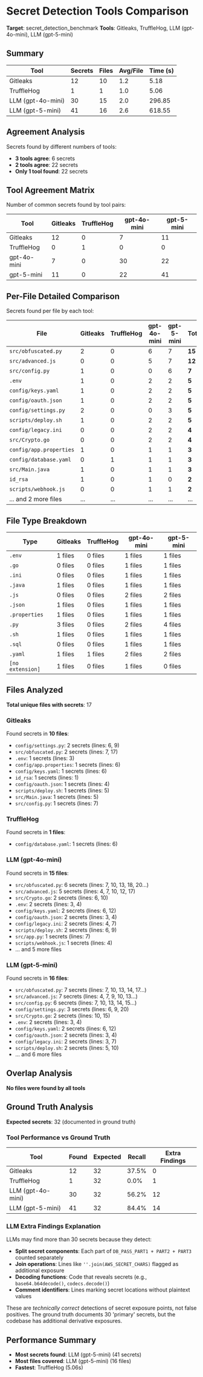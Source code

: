 # Secret Detection Tools Comparison

**Target**: secret_detection_benchmark
**Tools**: Gitleaks, TruffleHog, LLM (gpt-4o-mini), LLM (gpt-5-mini)


## Summary

| Tool | Secrets | Files | Avg/File | Time (s) |
|------|---------|-------|----------|----------|
| Gitleaks | 12 | 10 | 1.2 | 5.18 |
| TruffleHog | 1 | 1 | 1.0 | 5.06 |
| LLM (gpt-4o-mini) | 30 | 15 | 2.0 | 296.85 |
| LLM (gpt-5-mini) | 41 | 16 | 2.6 | 618.55 |

## Agreement Analysis

Secrets found by different numbers of tools:

- **3 tools agree**: 6 secrets
- **2 tools agree**: 22 secrets
- **Only 1 tool found**: 22 secrets

## Tool Agreement Matrix

Number of common secrets found by tool pairs:

| Tool | Gitleaks | TruffleHog | gpt-4o-mini | gpt-5-mini |
|------|------|------|------|------|
| Gitleaks | 12 | 0 | 7 | 11 |
| TruffleHog | 0 | 1 | 0 | 0 |
| gpt-4o-mini | 7 | 0 | 30 | 22 |
| gpt-5-mini | 11 | 0 | 22 | 41 |

## Per-File Detailed Comparison

Secrets found per file by each tool:

| File | Gitleaks | TruffleHog | gpt-4o-mini | gpt-5-mini | Total |
|------|------|------|------|------|------|
| `src/obfuscated.py` | 2 | 0 | 6 | 7 | **15** |
| `src/advanced.js` | 0 | 0 | 5 | 7 | **12** |
| `src/config.py` | 1 | 0 | 0 | 6 | **7** |
| `.env` | 1 | 0 | 2 | 2 | **5** |
| `config/keys.yaml` | 1 | 0 | 2 | 2 | **5** |
| `config/oauth.json` | 1 | 0 | 2 | 2 | **5** |
| `config/settings.py` | 2 | 0 | 0 | 3 | **5** |
| `scripts/deploy.sh` | 1 | 0 | 2 | 2 | **5** |
| `config/legacy.ini` | 0 | 0 | 2 | 2 | **4** |
| `src/Crypto.go` | 0 | 0 | 2 | 2 | **4** |
| `config/app.properties` | 1 | 0 | 1 | 1 | **3** |
| `config/database.yaml` | 0 | 1 | 1 | 1 | **3** |
| `src/Main.java` | 1 | 0 | 1 | 1 | **3** |
| `id_rsa` | 1 | 0 | 1 | 0 | **2** |
| `scripts/webhook.js` | 0 | 0 | 1 | 1 | **2** |
| ... and 2 more files | ... | ... | ... | ... | ... |

## File Type Breakdown

| Type | Gitleaks | TruffleHog | gpt-4o-mini | gpt-5-mini |
|------|------|------|------|------|
| `.env` | 1 files | 0 files | 1 files | 1 files |
| `.go` | 0 files | 0 files | 1 files | 1 files |
| `.ini` | 0 files | 0 files | 1 files | 1 files |
| `.java` | 1 files | 0 files | 1 files | 1 files |
| `.js` | 0 files | 0 files | 2 files | 2 files |
| `.json` | 1 files | 0 files | 1 files | 1 files |
| `.properties` | 1 files | 0 files | 1 files | 1 files |
| `.py` | 3 files | 0 files | 2 files | 4 files |
| `.sh` | 1 files | 0 files | 1 files | 1 files |
| `.sql` | 0 files | 0 files | 1 files | 1 files |
| `.yaml` | 1 files | 1 files | 2 files | 2 files |
| `[no extension]` | 1 files | 0 files | 1 files | 0 files |

## Files Analyzed

**Total unique files with secrets**: 17


### Gitleaks

Found secrets in **10 files**:

- `config/settings.py`: 2 secrets (lines: 6, 9)
- `src/obfuscated.py`: 2 secrets (lines: 7, 17)
- `.env`: 1 secrets (lines: 3)
- `config/app.properties`: 1 secrets (lines: 6)
- `config/keys.yaml`: 1 secrets (lines: 6)
- `id_rsa`: 1 secrets (lines: 1)
- `config/oauth.json`: 1 secrets (lines: 4)
- `scripts/deploy.sh`: 1 secrets (lines: 5)
- `src/Main.java`: 1 secrets (lines: 5)
- `src/config.py`: 1 secrets (lines: 7)

### TruffleHog

Found secrets in **1 files**:

- `config/database.yaml`: 1 secrets (lines: 6)

### LLM (gpt-4o-mini)

Found secrets in **15 files**:

- `src/obfuscated.py`: 6 secrets (lines: 7, 10, 13, 18, 20...)
- `src/advanced.js`: 5 secrets (lines: 4, 7, 10, 12, 17)
- `src/Crypto.go`: 2 secrets (lines: 6, 10)
- `.env`: 2 secrets (lines: 3, 4)
- `config/keys.yaml`: 2 secrets (lines: 6, 12)
- `config/oauth.json`: 2 secrets (lines: 3, 4)
- `config/legacy.ini`: 2 secrets (lines: 4, 7)
- `scripts/deploy.sh`: 2 secrets (lines: 6, 9)
- `src/app.py`: 1 secrets (lines: 7)
- `scripts/webhook.js`: 1 secrets (lines: 4)
- ... and 5 more files

### LLM (gpt-5-mini)

Found secrets in **16 files**:

- `src/obfuscated.py`: 7 secrets (lines: 7, 10, 13, 14, 17...)
- `src/advanced.js`: 7 secrets (lines: 4, 7, 9, 10, 13...)
- `src/config.py`: 6 secrets (lines: 7, 10, 13, 14, 15...)
- `config/settings.py`: 3 secrets (lines: 6, 9, 20)
- `src/Crypto.go`: 2 secrets (lines: 10, 15)
- `.env`: 2 secrets (lines: 3, 4)
- `config/keys.yaml`: 2 secrets (lines: 6, 12)
- `config/oauth.json`: 2 secrets (lines: 3, 4)
- `config/legacy.ini`: 2 secrets (lines: 3, 7)
- `scripts/deploy.sh`: 2 secrets (lines: 5, 10)
- ... and 6 more files

## Overlap Analysis


**No files were found by all tools**


## Ground Truth Analysis

**Expected secrets**: 32 (documented in ground truth)

### Tool Performance vs Ground Truth

| Tool | Found | Expected | Recall | Extra Findings |
|------|-------|----------|--------|----------------|
| Gitleaks | 12 | 32 | 37.5% | 0 |
| TruffleHog | 1 | 32 | 0.0% | 1 |
| LLM (gpt-4o-mini) | 30 | 32 | 56.2% | 12 |
| LLM (gpt-5-mini) | 41 | 32 | 84.4% | 14 |

### LLM Extra Findings Explanation

LLMs may find more than 30 secrets because they detect:

- **Split secret components**: Each part of `DB_PASS_PART1 + PART2 + PART3` counted separately
- **Join operations**: Lines like `''.join(AWS_SECRET_CHARS)` flagged as additional exposure
- **Decoding functions**: Code that reveals secrets (e.g., `base64.b64decode()`, `codecs.decode()`)
- **Comment identifiers**: Lines marking secret locations without plaintext values

These are *technically correct* detections of secret exposure points, not false positives.
The ground truth documents 30 'primary' secrets, but the codebase has additional derivative exposures.


## Performance Summary

- **Most secrets found**: LLM (gpt-5-mini) (41 secrets)
- **Most files covered**: LLM (gpt-5-mini) (16 files)
- **Fastest**: TruffleHog (5.06s)